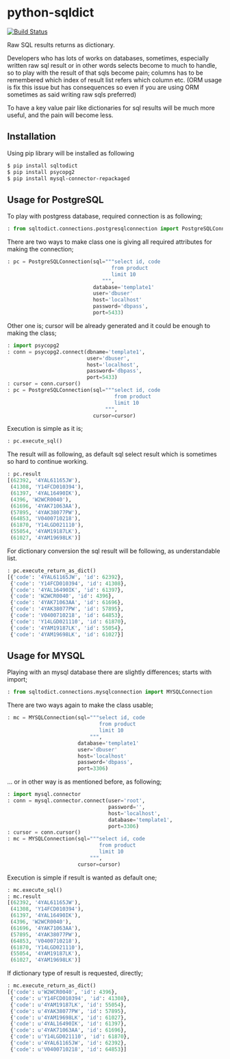 python-sqldict
==============
[![Build Status](https://travis-ci.org/RedXBeard/python-sqldict.svg?branch=master)](https://travis-ci.org/RedXBeard/python-sqldict)

Raw SQL results returns as dictionary.

Developers who has lots of works on databases, sometimes, especially written raw sql result or in other words selects become to much to handle, so to play with the result of that sqls become pain; columns has to be remembered which index of result list refers which column etc. (ORM usage is fix this issue but has consequences so even if you are using ORM sometimes as said writing raw sqls preferred)

To have a key value pair like dictionaries for sql results will be much more useful, and the pain will become less.

Installation
------------
Using pip library will be installed as following
```bash
$ pip install sqltodict
$ pip install psycopg2
$ pip install mysql-connector-repackaged
```

Usage for PostgreSQL
--------------------
To play with postgress database, required connection is as following;
```python
: from sqltodict.connections.postgresqlconnection import PostgreSQLConnection
```

There are two ways to make class one is giving all required attributes for making the connection;
```python
: pc = PostgreSQLConnection(sql="""select id, code
                                  from product
                                  limit 10
                               """,
                            database='template1'
                            user='dbuser'
                            host='localhost'
                            password='dbpass',
                            port=5433)
```

Other one is; cursor will be already generated and it could be enough to making the class;
```python
: import psycopg2
: conn = psycopg2.connect(dbname='template1',
                          user='dbuser',
                          host='localhost',
                          password='dbpass',
                          port=5433)
: cursor = conn.cursor()
: pc = PostgreSQLConnection(sql="""select id, code
                                   from product
                                   limit 10
                                """,
                            cursor=cursor)
```

Execution is simple as it is;
```python
: pc.execute_sql()
```

The result will as following, as default sql select result which is sometimes so hard to continue working.
```python
: pc.result
[(62392, '4YAL61165JW'),
 (41308, 'Y14FCD010394'),
 (61397, '4YAL16490IK'),
 (4396, 'W2WCR0040'),
 (61696, '4YAK71063AA'),
 (57895, '4YAK38077PW'),
 (64853, 'V0400710218'),
 (61870, 'Y14LGD021110'),
 (55054, '4YAM19187LK'),
 (61027, '4YAM19698LK')]
```

For dictionary conversion the sql result will be following, as understandable list.
```python
: pc.execute_return_as_dict()
[{'code': '4YAL61165JW', 'id': 62392},
 {'code': 'Y14FCD010394', 'id': 41308},
 {'code': '4YAL16490IK', 'id': 61397},
 {'code': 'W2WCR0040', 'id': 4396},
 {'code': '4YAK71063AA', 'id': 61696},
 {'code': '4YAK38077PW', 'id': 57895},
 {'code': 'V0400710218', 'id': 64853},
 {'code': 'Y14LGD021110', 'id': 61870},
 {'code': '4YAM19187LK', 'id': 55054},
 {'code': '4YAM19698LK', 'id': 61027}]
```

Usage for MYSQL
---------------
Playing with an mysql database there are slightly differences; starts with import;
```python
: from sqltodict.connections.mysqlconnection import MYSQLConnection
```

There are two ways again to make the class usable;
```python
: mc = MYSQLConnection(sql="""select id, code
                              from product
                              limit 10
                           """,
                       database='template1'
                       user='dbuser'
                       host='localhost'
                       password='dbpass',
                       port=3306)
```

... or in other way is as mentioned before, as following;
```python
: import mysql.connector
: conn = mysql.connector.connect(user='root',
                                 password='',
                                 host='localhost',
                                 database='template1',
                                 port=3306)
: cursor = conn.cursor()
: mc = MYSQLConnection(sql="""select id, code
                              from product
                              limit 10
                           """,
                       cursor=cursor)
```

Execution is simple if result is wanted as default one;
```python
: mc.execute_sql()
: mc.result
[(62392, '4YAL61165JW'),
 (41308, 'Y14FCD010394'),
 (61397, '4YAL16490IK'),
 (4396, 'W2WCR0040'),
 (61696, '4YAK71063AA'),
 (57895, '4YAK38077PW'),
 (64853, 'V0400710218'),
 (61870, 'Y14LGD021110'),
 (55054, '4YAM19187LK'),
 (61027, '4YAM19698LK')]
```

If dictionary type of result is requested, directly;
```python
: mc.execute_return_as_dict()
[{'code': u'W2WCR0040', 'id': 4396},
 {'code': u'Y14FCD010394', 'id': 41308},
 {'code': u'4YAM19187LK', 'id': 55054},
 {'code': u'4YAK38077PW', 'id': 57895},
 {'code': u'4YAM19698LK', 'id': 61027},
 {'code': u'4YAL16490IK', 'id': 61397},
 {'code': u'4YAK71063AA', 'id': 61696},
 {'code': u'Y14LGD021110', 'id': 61870},
 {'code': u'4YAL61165JW', 'id': 62392},
 {'code': u'V0400710218', 'id': 64853}]
```
